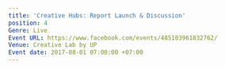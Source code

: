```yaml
---
title: 'Creative Hubs: Report Launch & Discussion'
position: 4
Genre: Live
Event URL: https://www.facebook.com/events/485103961832762/
Venue: Creative Lab by UP
Event date: 2017-08-01 07:00:00 +07:00
---
```


